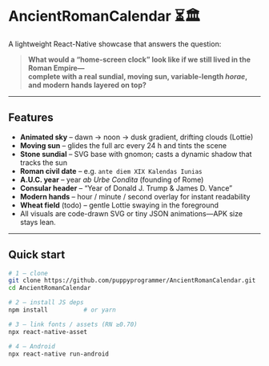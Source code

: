# AncientRomanCalendar ⏳🏛️

A lightweight React-Native showcase that answers the question:

> **What would a “home-screen clock” look like if we still lived in the Roman Empire—  
> complete with a real sundial, moving sun, variable-length *horae*, and modern hands layered on top?**

---

##  Features

* **Animated sky** – dawn → noon → dusk gradient, drifting clouds (Lottie)
* **Moving sun** – glides the full arc every 24 h and tints the scene
* **Stone sundial** – SVG base with gnomon; casts a dynamic shadow that tracks the sun
* **Roman civil date** – e.g. `ante diem XIX Kalendas Iunias`
* **A.U.C. year** – year _ab Urbe Condita_ (founding of Rome)
* **Consular header** – “Year of Donald J. Trump & James D. Vance”
* **Modern hands** – hour / minute / second overlay for instant readability
* **Wheat field** (todo) – gentle Lottie swaying in the foreground
* All visuals are code-drawn SVG or tiny JSON animations—APK size stays lean.

---

##  Quick start

```bash
# 1 – clone
git clone https://github.com/puppyprogrammer/AncientRomanCalendar.git
cd AncientRomanCalendar

# 2 – install JS deps
npm install          # or yarn

# 3 – link fonts / assets (RN ≥0.70)
npx react-native-asset

# 4 – Android
npx react-native run-android
